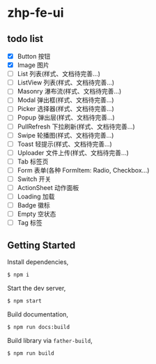 # zhp-fe-ui

## todo list

- [x] Button 按钮
- [x] Image 图片
- [ ] List 列表(样式、文档待完善...)
- [ ] ListView 列表(样式、文档待完善...)
- [ ] Masonry 瀑布流(样式、文档待完善...)
- [ ] Modal 弹出框(样式、文档待完善...)
- [ ] Picker 选择器(样式、文档待完善...)
- [ ] Popup 弹出层(样式、文档待完善...)
- [ ] PullRefresh 下拉刷新(样式、文档待完善...)
- [ ] Swipe 轮播图(样式、文档待完善...)
- [ ] Toast 轻提示(样式、文档待完善...)
- [ ] Uploader 文件上传(样式、文档待完善...)
- [ ] Tab 标签页
- [ ] Form 表单(各种 FormItem: Radio, Checkbox...)
- [ ] Switch 开关
- [ ] ActionSheet 动作面板
- [ ] Loading 加载
- [ ] Badge 徽标
- [ ] Empty 空状态
- [ ] Tag 标签

## Getting Started

Install dependencies,

```bash
$ npm i
```

Start the dev server,

```bash
$ npm start
```

Build documentation,

```bash
$ npm run docs:build
```

Build library via `father-build`,

```bash
$ npm run build
```
